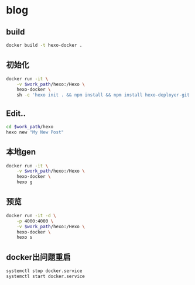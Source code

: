 # blog
## build
```bash
docker build -t hexo-docker .
```
## 初始化
```bash
docker run -it \
    -v $work_path/hexo:/Hexo \
    hexo-docker \
    sh -c 'hexo init . && npm install && npm install hexo-deployer-git --save'
```
## Edit..
```bash
cd $work_path/hexo
hexo new "My New Post"
```

## 本地gen
```bash
docker run -it \
    -v $work_path/hexo:/Hexo \
    hexo-docker \
    hexo g
```

## 预览
```bash
docker run -it -d \
    -p 4000:4000 \
    -v $work_path/hexo:/Hexo \
    hexo-docker \
    hexo s
```

## docker出问题重启
```bash
systemctl stop docker.service
systemctl start docker.service
```
